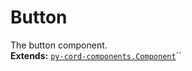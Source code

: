 # Button

The button component.\
**Extends:** [`py-cord-components.Component`](../../componentmessage.md)``
